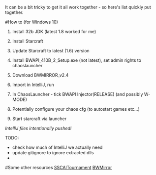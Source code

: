 It can be a bit tricky to get it all work together - so here's list quickly put together.

#How to (for Windows 10)

1. Install 32b JDK (latest 1.8 worked for me)
2. Install Starcraft
3. Update Starcraft to latest (1.6) version
4. Install BWAPI_410B_2_Setup.exe (not latest), set admin rights to chaoslauncher
5. Download BWMIRROR_v2.4

6. Import in IntelliJ, run
7. In ChaosLauncher - tick BWAPI Injector(RELEASE) (and possibly W-MODE)
8. Potentially configure your chaos cfg (to autostart games etc...)
9. Start starcraft via launcher

_IntelliJ files intentionally pushed!_

TODO: 
- check how much of IntelliJ we actually need
- update gitignore to ignore extracted dlls
- 

#Some other resources
[SSCAITournament](http://sscaitournament.com/index.php?action=tutorial)
[BWMirror](http://bwmirror.jurenka.sk/)
